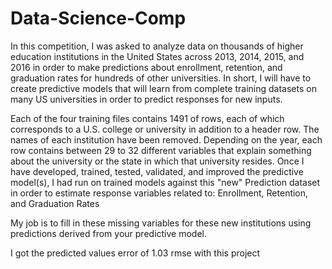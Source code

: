 # Data-Science-Comp
In this competition, I was asked to analyze data on thousands of higher education institutions in the United States across 2013, 2014, 2015, and 2016 in order to make predictions about enrollment, retention, and graduation rates for hundreds of other universities. In short, I will have to create predictive models that will learn from complete training datasets on many US universities in order to predict responses for new inputs.

Each of the four training files contains 1491 of rows, each of which corresponds to a U.S. college or university in addition to a header row. The names of each institution have been removed. Depending on the year, each row contains between 29 to 32 different variables that explain something about the university or the state in which that university resides.
Once I have developed, trained, tested, validated, and improved the predictive model(s), I had run on trained models against this "new" Prediction dataset in order to estimate response variables related to: Enrollment, Retention, and Graduation Rates

My job is to fill in these missing variables for these new institutions using predictions derived from your predictive model.

I got the predicted values error of 1.03 rmse with this project
